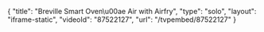 {
    "title": "Breville Smart Oven\u00ae Air with Airfry",
    "type": "solo",
    "layout": "iframe-static",
    "videoId": "87522127",
    "url": "\/tvpembed\/87522127"
}